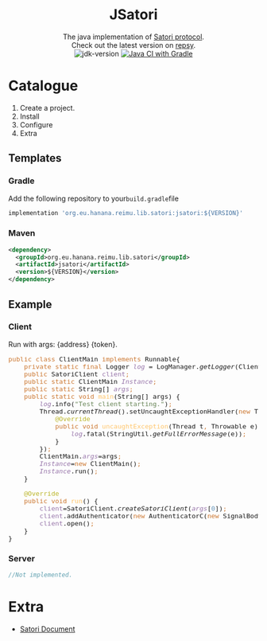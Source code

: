 <div align="center">

# JSatori
The java implementation of  [Satori protocol](https://satori.chat/).<br/>
Check out the latest  version on [repsy](https://repsy.io/fhyjs/maven/jsatori/artifacts/org.eu.hanana.reimu.lib.satori/jsatori).
<br/><img src="https://img.shields.io/badge/JDK-+-brightgreen.svg?style=flat-square" alt="jdk-version"> [![Java CI with Gradle](https://github.com/fhyjs/jsatori/actions/workflows/gradle.yml/badge.svg)](https://github.com/fhyjs/jsatori/actions/workflows/gradle.yml)
</div>

# Catalogue

1. Create a project.
2. Install
3. Configure
4. Extra

## Templates

### Gradle
Add the following repository to your`build.gradle`file
```groovy
implementation 'org.eu.hanana.reimu.lib.satori:jsatori:${VERSION}'
```
### Maven
```xml
<dependency>
  <groupId>org.eu.hanana.reimu.lib.satori</groupId>
  <artifactId>jsatori</artifactId>
  <version>${VERSION}</version>
</dependency>
```

## Example

### Client
Run with args: {address} {token}.
<pre style="font-family:'JetBrains Mono',monospace;font-size:9.8pt;"><span style="color:#cc7832;">public class </span>ClientMain <span style="color:#cc7832;">implements </span>Runnable{<br>    <span style="color:#cc7832;">private static final </span>Logger <span style="color:#9876aa;font-style:italic;">log </span>= LogManager.<span style="font-style:italic;">getLogger</span>(ClientMain.<span style="color:#cc7832;">class</span>)<span style="color:#cc7832;">;<br></span><span style="color:#cc7832;">    public </span>SatoriClient <span style="color:#9876aa;">client</span><span style="color:#cc7832;">;<br></span><span style="color:#cc7832;">    public static </span>ClientMain <span style="color:#9876aa;font-style:italic;">Instance</span><span style="color:#cc7832;">;<br></span><span style="color:#cc7832;">    public static </span>String[] <span style="color:#9876aa;font-style:italic;">args</span><span style="color:#cc7832;">;<br></span><span style="color:#cc7832;">    public static void </span><span style="color:#ffc66d;">main</span>(String[] args) {<br>        <span style="color:#9876aa;font-style:italic;">log</span>.info(<span style="color:#6a8759;">"Test client starting."</span>)<span style="color:#cc7832;">;<br></span><span style="color:#cc7832;">        </span>Thread.<span style="font-style:italic;">currentThread</span>().setUncaughtExceptionHandler(<span style="color:#cc7832;">new </span>Thread.UncaughtExceptionHandler() {<br>            <span style="color:#bbb529;">@Override<br></span><span style="color:#bbb529;">            </span><span style="color:#cc7832;">public void </span><span style="color:#ffc66d;">uncaughtException</span>(Thread t<span style="color:#cc7832;">, </span>Throwable e) {<br>                <span style="color:#9876aa;font-style:italic;">log</span>.fatal(StringUtil.<span style="font-style:italic;">getFullErrorMessage</span>(e))<span style="color:#cc7832;">;<br></span><span style="color:#cc7832;">            </span>}<br>        })<span style="color:#cc7832;">;<br></span><span style="color:#cc7832;">        </span>ClientMain.<span style="color:#9876aa;font-style:italic;">args</span>=args<span style="color:#cc7832;">;<br></span><span style="color:#cc7832;">        </span><span style="color:#9876aa;font-style:italic;">Instance</span>=<span style="color:#cc7832;">new </span>ClientMain()<span style="color:#cc7832;">;<br></span><span style="color:#cc7832;">        </span><span style="color:#9876aa;font-style:italic;">Instance</span>.run()<span style="color:#cc7832;">;<br></span><span style="color:#cc7832;">    </span>}<br><br>    <span style="color:#bbb529;">@Override<br></span><span style="color:#bbb529;">    </span><span style="color:#cc7832;">public void </span><span style="color:#ffc66d;">run</span>() {<br>        <span style="color:#9876aa;">client</span>=SatoriClient.<span style="font-style:italic;">createSatoriClient</span>(<span style="color:#9876aa;font-style:italic;">args</span>[<span style="color:#6897bb;">0</span>])<span style="color:#cc7832;">;<br></span><span style="color:#cc7832;">        </span><span style="color:#9876aa;">client</span>.addAuthenticator(<span style="color:#cc7832;">new </span>AuthenticatorC(<span style="color:#cc7832;">new </span>SignalBodyIdentify(<span style="color:#9876aa;font-style:italic;">args</span>[<span style="color:#6897bb;">1</span>])))<span style="color:#cc7832;">;<br></span><span style="color:#cc7832;">        </span><span style="color:#9876aa;">client</span>.open()<span style="color:#cc7832;">;<br></span><span style="color:#cc7832;">    </span>}<br>}</pre>

### Server

```java
//Not implemented.
```

# Extra

- [Satori Document](https://satori.js.org/zh-CN/protocol)